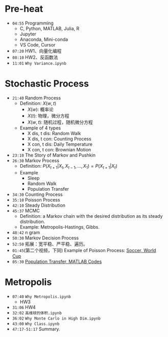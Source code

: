# Pre-heat

* `04:55` Programming
  * C, Python, MATLAB, Julia, R
  * Jupyter
  * Anaconda, Mini-conda
  * VS Code, Cursor
* `07:20` HW1、向量化编程
* `08:10` HW2、反函数法
* `11:01` `Why Variance.ipynb`



# Stochastic Process

* `21:40` Random Process
  * Definition: $X(w,t)$
    * $X(w)$: 概率论
    * $X(t)$: 物理，微分方程
    * $X(w,t)$: 随机过程，随机微分方程
  * Example of 4 types
    * X dis, t dis: Random Walk
    * X dis, t con: Counting Process
    * X con, t dis: Daily Temperature
    * X con, t con: Brownian Motion
* `23:10` The Story of Markov and Pushkin
* `26:30` Markov Process
  * Definition: $P(X_{t+1}|X_t,X_{t-1},...,X_{1}) = P(X_{t+1}|X_t)$
  * Example
    * Sleep
    * Random Walk
    * Population Transfer
* `34:30` Counting Process
* `35:10` Poisson Process
* `42:10` Steady Distribution
* `45:37` MCMC
  * Definition: a Markov chain with the desired distribution as its steady distribution.
  * Example: Metropolis-Hastings, Gibbs.
* `48:42` n gram
* `50:30` Markov Decision Process
* `52:50` 拓展：宽平稳、严平稳、遍历。
* `01:45`(第二个视频，下同) Example of Poisson Process: [Soccer, World Cup](https://github.com/Physics-Lee/Do-goals-of-soccer-satisfy-a-Poisson-process)
* `05:30` [Population Transfer, MATLAB Codes](https://github.com/Physics-Lee/Population_Transfer)



# Metropolis

* `07:40` `Why Metropolis.ipynb`
  * HW3
* `31:06` HW4
* `32:02` `高维球的体积.ipynb`
* `36:02` `Why Monte Carlo in High Dim.ipynb`
* `43:00` `Why Class.ipynb`
* `47:17-51:17` Summary.

